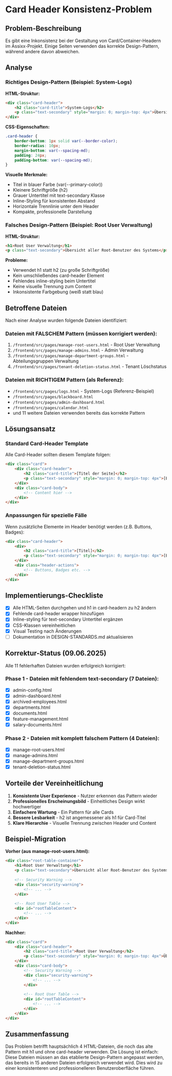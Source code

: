 # Card Header Konsistenz-Problem

## Problem-Beschreibung

Es gibt eine Inkonsistenz bei der Gestaltung von Card/Container-Headern im Assixx-Projekt. Einige Seiten verwenden das korrekte Design-Pattern, während andere davon abweichen.

## Analyse

### Richtiges Design-Pattern (Beispiel: System-Logs)

**HTML-Struktur:**
```html
<div class="card-header">
    <h2 class="card-title">System-Logs</h2>
    <p class="text-secondary" style="margin: 0; margin-top: 4px">Übersicht aller Systemaktivitäten</p>
</div>
```

**CSS-Eigenschaften:**
```css
.card-header {
    border-bottom: 1px solid var(--border-color);
    border-radius: 10px;
    margin-bottom: var(--spacing-md);
    padding: 24px;
    padding-bottom: var(--spacing-md);
}
```

**Visuelle Merkmale:**
- Titel in blauer Farbe (var(--primary-color))
- Kleinere Schriftgröße (h2)
- Grauer Untertitel mit text-secondary Klasse
- Inline-Styling für konsistenten Abstand
- Horizontale Trennlinie unter dem Header
- Kompakte, professionelle Darstellung

### Falsches Design-Pattern (Beispiel: Root User Verwaltung)

**HTML-Struktur:**
```html
<h1>Root User Verwaltung</h1>
<p class="text-secondary">Übersicht aller Root-Benutzer des Systems</p>
```

**Probleme:**
- Verwendet h1 statt h2 (zu große Schriftgröße)
- Kein umschließendes card-header Element
- Fehlendes inline-styling beim Untertitel
- Keine visuelle Trennung zum Content
- Inkonsistente Farbgebung (weiß statt blau)

## Betroffene Dateien

Nach einer Analyse wurden folgende Dateien identifiziert:

### Dateien mit FALSCHEM Pattern (müssen korrigiert werden):
1. `/frontend/src/pages/manage-root-users.html` - Root User Verwaltung
2. `/frontend/src/pages/manage-admins.html` - Admin Verwaltung
3. `/frontend/src/pages/manage-department-groups.html` - Abteilungsgruppen Verwaltung
4. `/frontend/src/pages/tenant-deletion-status.html` - Tenant Löschstatus

### Dateien mit RICHTIGEM Pattern (als Referenz):
- `/frontend/src/pages/logs.html` - System-Logs (Referenz-Beispiel)
- `/frontend/src/pages/blackboard.html`
- `/frontend/src/pages/admin-dashboard.html`
- `/frontend/src/pages/calendar.html`
- und 11 weitere Dateien verwenden bereits das korrekte Pattern

## Lösungsansatz

### Standard Card-Header Template

Alle Card-Header sollten diesem Template folgen:

```html
<div class="card">
    <div class="card-header">
        <h2 class="card-title">[Titel der Seite]</h2>
        <p class="text-secondary" style="margin: 0; margin-top: 4px">[Beschreibung der Seite]</p>
    </div>
    <div class="card-body">
        <!-- Content hier -->
    </div>
</div>
```

### Anpassungen für spezielle Fälle

Wenn zusätzliche Elemente im Header benötigt werden (z.B. Buttons, Badges):

```html
<div class="card-header">
    <div>
        <h2 class="card-title">[Titel]</h2>
        <p class="text-secondary" style="margin: 0; margin-top: 4px">[Beschreibung]</p>
    </div>
    <div class="header-actions">
        <!-- Buttons, Badges etc. -->
    </div>
</div>
```

## Implementierungs-Checkliste

- [x] Alle HTML-Seiten durchgehen und h1 in card-headern zu h2 ändern
- [x] Fehlende card-header wrapper hinzufügen
- [x] Inline-styling für text-secondary Untertitel ergänzen
- [x] CSS-Klassen vereinheitlichen
- [x] Visual Testing nach Änderungen
- [ ] Dokumentation in DESIGN-STANDARDS.md aktualisieren

## Korrektur-Status (09.06.2025)

Alle 11 fehlerhaften Dateien wurden erfolgreich korrigiert:

### Phase 1 - Dateien mit fehlendem text-secondary (7 Dateien):
- [x] admin-config.html
- [x] admin-dashboard.html
- [x] archived-employees.html
- [x] departments.html
- [x] documents.html
- [x] feature-management.html
- [x] salary-documents.html

### Phase 2 - Dateien mit komplett falschem Pattern (4 Dateien):
- [x] manage-root-users.html
- [x] manage-admins.html
- [x] manage-department-groups.html
- [x] tenant-deletion-status.html

## Vorteile der Vereinheitlichung

1. **Konsistente User Experience** - Nutzer erkennen das Pattern wieder
2. **Professionelles Erscheinungsbild** - Einheitliches Design wirkt hochwertiger
3. **Einfachere Wartung** - Ein Pattern für alle Cards
4. **Bessere Lesbarkeit** - h2 ist angemessener als h1 für Card-Titel
5. **Klare Hierarchie** - Visuelle Trennung zwischen Header und Content

## Beispiel-Migration

**Vorher (aus manage-root-users.html):**
```html
<div class="root-table-container">
    <h1>Root User Verwaltung</h1>
    <p class="text-secondary">Übersicht aller Root-Benutzer des Systems</p>
    
    <!-- Security Warning -->
    <div class="security-warning">
        <!-- ... -->
    </div>
    
    <!-- Root User Table -->
    <div id="rootTableContent">
        <!-- ... -->
    </div>
</div>
```

**Nachher:**
```html
<div class="card">
    <div class="card-header">
        <h2 class="card-title">Root User Verwaltung</h2>
        <p class="text-secondary" style="margin: 0; margin-top: 4px">Übersicht aller Root-Benutzer des Systems</p>
    </div>
    <div class="card-body">
        <!-- Security Warning -->
        <div class="security-warning">
            <!-- ... -->
        </div>
        
        <!-- Root User Table -->
        <div id="rootTableContent">
            <!-- ... -->
        </div>
    </div>
</div>
```

## Zusammenfassung

Das Problem betrifft hauptsächlich 4 HTML-Dateien, die noch das alte Pattern mit h1 und ohne card-header verwenden. Die Lösung ist einfach: Diese Dateien müssen an das etablierte Design-Pattern angepasst werden, das bereits in 15 anderen Dateien erfolgreich verwendet wird. Dies wird zu einer konsistenteren und professionelleren Benutzeroberfläche führen.